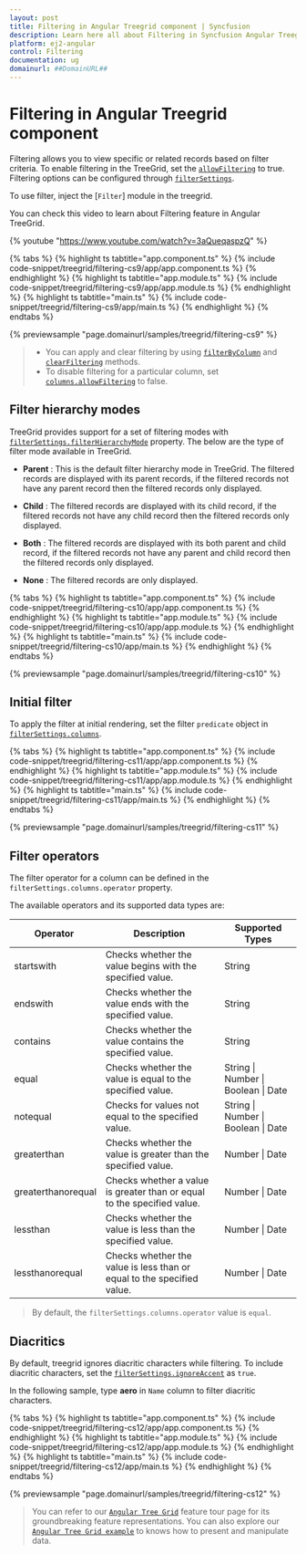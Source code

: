 ```yaml
---
layout: post
title: Filtering in Angular Treegrid component | Syncfusion
description: Learn here all about Filtering in Syncfusion Angular Treegrid component of Syncfusion Essential JS 2 and more.
platform: ej2-angular
control: Filtering 
documentation: ug
domainurl: ##DomainURL##
---
```


# Filtering in Angular Treegrid component

Filtering allows you to view specific or related records based on filter criteria. To enable filtering in the TreeGrid, set the [`allowFiltering`](https://ej2.syncfusion.com/angular/documentation/api/treegrid/#allowfiltering) to true. Filtering options can be configured through [`filterSettings`](https://ej2.syncfusion.com/angular/documentation/api/treegrid/#filtersettings).

To use filter, inject the [`Filter`] module in the treegrid.

You can check this video to learn about Filtering feature in Angular TreeGrid.

{% youtube "https://www.youtube.com/watch?v=3aQueqaspzQ" %}

{% tabs %}
{% highlight ts tabtitle="app.component.ts" %}
{% include code-snippet/treegrid/filtering-cs9/app/app.component.ts %}
{% endhighlight %}
{% highlight ts tabtitle="app.module.ts" %}
{% include code-snippet/treegrid/filtering-cs9/app/app.module.ts %}
{% endhighlight %}
{% highlight ts tabtitle="main.ts" %}
{% include code-snippet/treegrid/filtering-cs9/app/main.ts %}
{% endhighlight %}
{% endtabs %}
  
{% previewsample "page.domainurl/samples/treegrid/filtering-cs9" %}

> * You can apply and clear filtering by using [`filterByColumn`](https://ej2.syncfusion.com/angular/documentation/api/treegrid/#filterbycolumn) and [`clearFiltering`](https://ej2.syncfusion.com/angular/documentation/api/treegrid/#clearfiltering) methods.
> * To disable filtering for a particular column, set [`columns.allowFiltering`](https://ej2.syncfusion.com/angular/documentation/api/treegrid/column/#allowfiltering) to false.

## Filter hierarchy modes

TreeGrid provides support for a set of filtering modes with [`filterSettings.filterHierarchyMode`](https://ej2.syncfusion.com/angular/documentation/api/treegrid/filterSettingsModel/#hierarchymode) property.
The below are the type of filter mode available in TreeGrid.

* **Parent** : This is the default filter hierarchy mode in TreeGrid. The filtered records are displayed with its parent records, if the filtered records not have any parent record then the filtered records only displayed.

* **Child** : The filtered records are displayed with its child record, if the filtered records not have any child record then the filtered records only displayed.

* **Both** : The filtered records are displayed with its both parent and child record, if the filtered records not have any parent and child record then the filtered records only displayed.

* **None** : The filtered records are only displayed.

{% tabs %}
{% highlight ts tabtitle="app.component.ts" %}
{% include code-snippet/treegrid/filtering-cs10/app/app.component.ts %}
{% endhighlight %}
{% highlight ts tabtitle="app.module.ts" %}
{% include code-snippet/treegrid/filtering-cs10/app/app.module.ts %}
{% endhighlight %}
{% highlight ts tabtitle="main.ts" %}
{% include code-snippet/treegrid/filtering-cs10/app/main.ts %}
{% endhighlight %}
{% endtabs %}
  
{% previewsample "page.domainurl/samples/treegrid/filtering-cs10" %}

## Initial filter

To apply the filter at initial rendering, set the filter `predicate` object in [`filterSettings.columns`](https://ej2.syncfusion.com/angular/documentation/api/treegrid/filterSettingsModel/#columns).

{% tabs %}
{% highlight ts tabtitle="app.component.ts" %}
{% include code-snippet/treegrid/filtering-cs11/app/app.component.ts %}
{% endhighlight %}
{% highlight ts tabtitle="app.module.ts" %}
{% include code-snippet/treegrid/filtering-cs11/app/app.module.ts %}
{% endhighlight %}
{% highlight ts tabtitle="main.ts" %}
{% include code-snippet/treegrid/filtering-cs11/app/main.ts %}
{% endhighlight %}
{% endtabs %}
  
{% previewsample "page.domainurl/samples/treegrid/filtering-cs11" %}

## Filter operators

The filter operator for a column can be defined in the `filterSettings.columns.operator` property.

The available operators and its supported data types are:

Operator |Description |Supported Types
-----|-----|-----
startswith |Checks whether the value begins with the specified value. |String
endswith |Checks whether the value ends with the specified value. |String
contains |Checks whether the value contains the specified value. |String
equal |Checks whether the value is equal to the specified value. |String &#124; Number &#124; Boolean &#124; Date
notequal |Checks for values not equal to the specified value. |String &#124; Number &#124; Boolean &#124; Date
greaterthan |Checks whether the value is greater than the specified value. |Number &#124; Date
greaterthanorequal|Checks whether a value is greater than or equal to the specified value. |Number &#124; Date
lessthan |Checks whether the value is less than the specified value. |Number &#124; Date
lessthanorequal |Checks whether the value is less than or equal to the specified value. |Number &#124; Date

> By default, the `filterSettings.columns.operator` value is `equal`.

## Diacritics

By default, treegrid ignores diacritic characters while filtering. To include diacritic characters, set the [`filterSettings.ignoreAccent`](https://ej2.syncfusion.com/angular/documentation/api/treegrid/filterSettingsModel/#ignoreaccent) as `true`.

In the following sample, type **aero** in `Name` column to filter diacritic characters.

{% tabs %}
{% highlight ts tabtitle="app.component.ts" %}
{% include code-snippet/treegrid/filtering-cs12/app/app.component.ts %}
{% endhighlight %}
{% highlight ts tabtitle="app.module.ts" %}
{% include code-snippet/treegrid/filtering-cs12/app/app.module.ts %}
{% endhighlight %}
{% highlight ts tabtitle="main.ts" %}
{% include code-snippet/treegrid/filtering-cs12/app/main.ts %}
{% endhighlight %}
{% endtabs %}
  
{% previewsample "page.domainurl/samples/treegrid/filtering-cs12" %}

> You can refer to our [`Angular Tree Grid`](https://www.syncfusion.com/angular-ui-components/angular-tree-grid) feature tour page for its groundbreaking feature representations. You can also explore our [`Angular Tree Grid example`](https://ej2.syncfusion.com/angular/demos/#/material/treegrid/treegrid-overview) to knows how to present and manipulate data.
